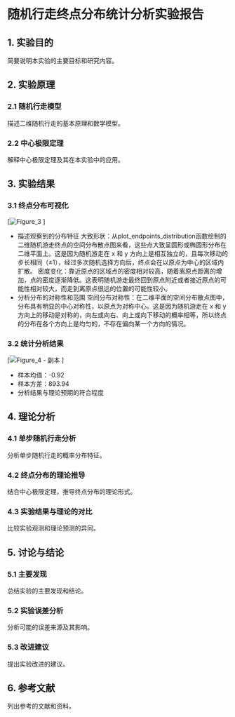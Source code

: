 # 随机行走终点分布统计分析实验报告

## 1. 实验目的
简要说明本实验的主要目标和研究内容。

## 2. 实验原理
### 2.1 随机行走模型
描述二维随机行走的基本原理和数学模型。

### 2.2 中心极限定理
解释中心极限定理及其在本实验中的应用。

## 3. 实验结果
### 3.1 终点分布可视化
[![Figure_3](https://github.com/user-attachments/assets/39343e34-02fe-44fd-af77-5eba678892cb)
]
- 描述观察到的分布特征
  大致形状：从plot_endpoints_distribution函数绘制的二维随机游走终点的空间分布散点图来看，这些点大致呈圆形或椭圆形分布在二维平面上。这是因为随机游走在 x 和 y 方向上是相互独立的，且每次移动的步长相同（±1），经过多次随机选择方向后，终点会在以原点为中心的区域内扩散。
  密度变化：靠近原点的区域点的密度相对较高，随着离原点距离的增加，点的密度逐渐降低。这表明随机游走最终回到原点附近或者接近原点的可能性相对较大，而走到离原点很远的位置的可能性较小。
- 分析分布的对称性和范围
  空间分布对称性：在二维平面的空间分布散点图中，分布具有明显的中心对称性，以原点为对称中心。这是因为随机游走在 x 和 y 方向上的移动是对称的，向左或向右、向上或向下移动的概率相等，所以终点的分布在各个方向上是均匀的，不存在偏向某一个方向的情况。

### 3.2 统计分析结果
[![Figure_4 - 副本](https://github.com/user-attachments/assets/af7f7efa-fe3e-4332-83b7-d5055bd8b971)
]
- 样本均值：-0.92
- 样本方差：893.94
- 分析结果与理论预期的符合程度

## 4. 理论分析
### 4.1 单步随机行走分析
分析单步随机行走的概率分布特征。

### 4.2 终点分布的理论推导
结合中心极限定理，推导终点分布的理论形式。

### 4.3 实验结果与理论的对比
比较实验观测和理论预测的异同。

## 5. 讨论与结论
### 5.1 主要发现
总结实验的主要发现和结论。

### 5.2 实验误差分析
分析可能的误差来源及其影响。

### 5.3 改进建议
提出实验改进的建议。

## 6. 参考文献
列出参考的文献和资料。
